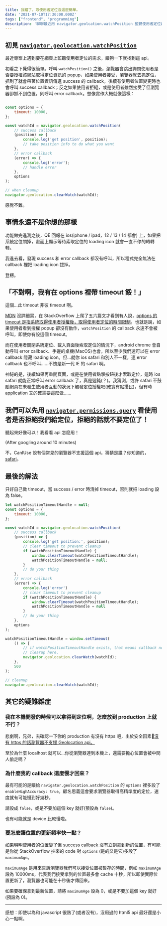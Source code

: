 ```yaml
---
title: 我錯了，取使用者定位沒這麼簡單。
date: '2021-07-10T17:30:00.000Z'
tags: ["frontend", "programming"]
description: '聊聊最近用 navigator.geolcation.watchPosition 監聽使用者定位踩到的雷；safari 加油啊。'
---
```


## 初見 [`navigator.geolocation.watchPosition`](https://developer.mozilla.org/zh-TW/docs/Web/API/Geolocation/watchPosition)

最近專案上遇到要在網頁上監聽使用者定位的需求，餵狗一下就找到這 api。

初看之下覺得很簡單。呼叫 `watchPosition()` 之後，瀏覽器會跳出詢問使用者是否要授權該網站取得定位資訊的 popup，如果使用者接受，瀏覽器就去抓定位，抓到了就會帶著位置資訊傳進 success 的 callback，後續有使用者位置變更時也會呼叫 success callback；反之如果使用者拒絕，或是使用者雖然接受了但瀏覽器卻抓不到位置，則呼叫 error callback。想像實作大概就像這樣：

```jsx

const options = {
    timeout: 10000,
};

const watchId = navigator.geolocation.watchPosition(
    // success callback
    (position) => {
        console.log('get position', position);
        // take position info to do what you want
    },
    // error callback
    (error) => {
        console.log('error');
        // handle error
    },
    options
);

// when cleanup
navigator.geolocation.clearWatch(watchId);

```

感覺不難。

## 事情永遠不是你想的那樣

功能做完進測之後，QE 回報在 ios(iphone / ipad，12 / 13 / 14 都會) 上，如果把系統定位關掉，畫面上顯示等待索取定位的 loading icon 就會一直不停的轉轉轉。

我進去看，發現 success 和 error callback 都沒有呼叫，所以程式完全無法在 callback 裡把 loading icon 拔掉。

登楞。

## 「不對啊，我有在 options 裡帶 timeout 餒！」

這個...此 timeout 非彼 timeout 啊。

[MDN](https://developer.mozilla.org/en-US/docs/Web/API/PositionOptions/timeout) 沒詳細寫，在 StackOverflow 上爬了五六篇文才看到有人說，[options 的 timeout 是指系統取得使用者授權後，取得使用者定位的時間限制](https://stackoverflow.com/questions/3397585/navigator-geolocation-getcurrentposition-sometimes-works-sometimes-doesnt/3885172#comment40751568_3885172)。也就是說，如果使用者看到授權 popup 卻沒有動作，`watchPosition` 的 callback 永遠不會被呼叫，即使你有設這個 timeout。

而在使用者關閉系統定位、載入頁面後索取定位的情況下，android chrome 會自動呼叫 error callback、手邊的桌機(MacOS)也會，所以至少我們還可以在 error callback 隱藏 loading icon。但...就你 ios safari 和別人不一樣，連 error callback 也不呼叫......不愧是新一代 IE 的 safari 啊。

神祕的是，後續如果再重開頁面，或是在使用者點擊按鈕後才索取定位，這時 ios safari 就能正常呼叫 error callback 了，真是遲鈍(？)。我猜測，或許 safari 不鼓勵網頁在未發生使用者互動的狀況下觸發定位授權吧(確實有點擾民)，但有時 application 又的確需要這麼做......

## 我們可以先用 [`navigator.permissions.query`](https://developer.mozilla.org/en-US/docs/Web/API/Permissions/query) 看使用者是否拒絕我們給定位，拒絕的話就不要定位了！

聽起來好像可以！我看看 api 怎麼用！

(After googling around 10 minutes)

不，CanIUse 說有個常見的瀏覽器不支援這個 api，猜猜是誰？你知道的，[safari](https://caniuse.com/permissions-api)。

## 最後的解法

只好自己做 timeout，當 success / error 時清掉 timeout，否則就把 loading 設為 false。

```jsx
let watchPositionTimeoutHandle = null;
const options = {
    timeout: 10000,
};

const watchId = navigator.geolocation.watchPosition(
    // success callback
    (position) => {
        console.log('get position:', position);
        // clear timeout to prevent cleanup
        if (watchPositionTimeoutHandle) {
            window.clearTimeout(watchPositionTimeoutHandle);
            watchPositionTimeoutHandle = null;
        }
        // do your thing
    },
    // error callback
    (error) => {
        console.log('error')
        // clear timeout to prevent cleanup
        if (watchPositionTimeoutHandle) {
            window.clearTimeout(watchPositionTimeoutHandle);
            watchPositionTimeoutHandle = null
        }
        // do your thing
    },
    options
);

watchPositionTimeoutHandle = window.setTimeout(
    () => {
        // if watchPositionTimeoutHandle exists, that means callback not fire.
        // clearup here.
        navigator.geolocation.clearWatch(watchId);
    },
    500
);

// cleanup
navigator.geolocation.clearWatch(watchId);
```

## 其它的疑難雜症

### 我在本機開發的時候可以拿得到定位啊，怎麼放到 production 上就不行？

悲劇啊，兄弟，去確認一下你的 production 有沒有 https 吧，出於安全因素[沒有 https 的話瀏覽器不支援 Geolocation api。](https://developer.mozilla.org/en-US/docs/Web/API/Navigator/geolocation)

至於為什麼 localhost 就可以...你從瀏覽器連到本機上，還需要擔心位置會被中間人偷走嗎？

### 為什麼我的 callback 這麼慢才回來？

最有可能的是餵給 `navigator.geolocation.watchPosition` 的 `options` 裡多設了 `enableHighAccuracy: true`。顧名思義這會要求瀏覽器取得高精準度的定位，速度就有可能慢到好幾秒。

請設成 `false`，或是不要加這個 key 就好(預設為 `false`)。

也有可能就是 device 比較慢啦。

### 要怎麼讓位置的更新頻率快一點？

如果明明使用者的位置變了但 success callback 沒有立刻拿到新的位置，有可能是你從 StackOverflow 抄來的 code 對 `options` (是的又是它)多設了 `maximumAge`。

`maximumAge` 是用來告訴瀏覽器我們可以接受位置被暫存的時間，例如 `maximumAge` 設為 10000ms，代表我們接受拿到的位置最多會 cache 十秒，所以即使實際位置更新了，瀏覽器也可能在十秒後才傳回來。

如果要確保拿到最新位置，請將 `maximumAge` 設為 0，或是不要加這個 key 就好(預設為 0)。

---

感想：即使以為和 javascript 很熟了(或者沒有)，沒用過的 html5 api 最好還是小心一點啊。
